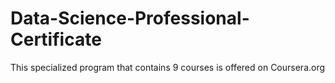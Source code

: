 # Data-Science-Professional-Certificate
This specialized program that contains 9 courses is offered on Coursera.org
